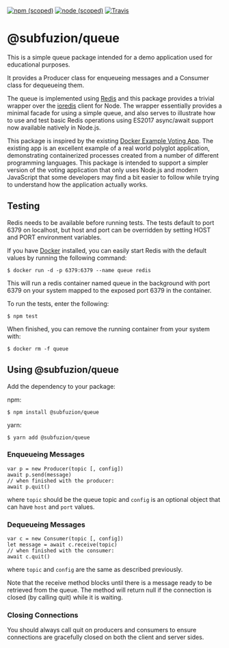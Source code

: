 [![npm (scoped)](https://img.shields.io/npm/v/@subfuzion/database.svg)](@subfuzion/database)
[![node (scoped)](https://img.shields.io/node/v/@subfuzion/queue.svg)](@subfuzion/queue)
[![Travis](https://img.shields.io/travis/subfuzion/docker-voting-app-nodejs.svg)](https://travis-ci.org/subfuzion/docker-voting-app-nodejs)

# @subfuzion/queue

This is a simple queue package intended for a demo application used for
educational purposes.

It provides a Producer class for enqueueing messages and a Consumer class
for dequeueing them. 

The queue is implemented using [Redis](https://redis.io/) and this package
provides a trivial wrapper over the [ioredis](https://github.com/luin/ioredis)
client for Node. The wrapper essentially provides a minimal facade for using
a simple queue, and also serves to illustrate how to use and test basic
Redis operations using ES2017 async/await support now available natively
in Node.js.

This package is inspired by the existing [Docker Example Voting App](https://github.com/dockersamples/example-voting-app).
The existing app is an excellent example of a real world polyglot application, demonstrating
containerized processes created from a number of different programming languages. This
package is intended to support a simpler version of the voting application that only
uses Node.js and modern JavaScript that some developers may find a bit easier to follow while
trying to understand how the application actually works.

## Testing

Redis needs to be available before running tests. The tests default to
port 6379 on localhost, but host and port can be overridden by setting
HOST and PORT environment variables.

If you have [Docker](https://www.docker.com/) installed, you can easily
start Redis with the default values by running the following command:

    $ docker run -d -p 6379:6379 --name queue redis

This will run a redis container named queue in the background with port 6379
on your system mapped to the exposed port 6379 in the container.

To run the tests, enter the following:

    $ npm test

When finished, you can remove the running container from your system with:

    $ docker rm -f queue

## Using @subfuzion/queue

Add the dependency to your package:

npm:

    $ npm install @subfuzion/queue

yarn:

    $ yarn add @subfuzion/queue

### Enqueueing Messages

    var p = new Producer(topic [, config])
    await p.send(message)
    // when finished with the producer:
    await p.quit()
 
where `topic` should be the queue topic and `config` is an optional
object that can have `host` and `port` values.
 
### Dequeueing Messages

    var c = new Consumer(topic [, config])
    let message = await c.receive(topic)
    // when finished with the consumer: 
    await c.quit()

where `topic` and `config` are the same as described previously.

Note that the receive method blocks until there is a message ready to
be retrieved from the queue. The method will return null if the connection
is closed (by calling quit) while it is waiting.

### Closing Connections

You should always call quit on producers and consumers to ensure
connections are gracefully closed on both the client and server sides.



